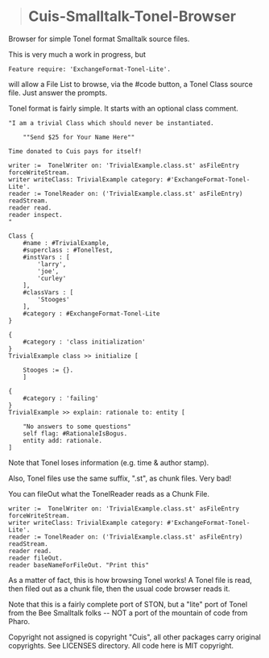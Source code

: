 ># Cuis-Smalltalk-Tonel-Browser
Browser for simple Tonel format Smalltalk source files.

This is very much a work in progress, but
````Smalltalk
Feature require: 'ExchangeFormat-Tonel-Lite'.
````
will allow a File List to browse, via the #code button, 
a Tonel Class source file.  Just answer the prompts.

Tonel format is fairly simple.  It starts with an optional class comment.
````
"I am a trivial Class which should never be instantiated.

	""Send $25 for Your Name Here""
	
Time donated to Cuis pays for itself!

writer :=  TonelWriter on: 'TrivialExample.class.st' asFileEntry forceWriteStream.
writer writeClass: TrivialExample category: #'ExchangeFormat-Tonel-Lite'.
reader := TonelReader on: ('TrivialExample.class.st' asFileEntry) readStream.
reader read.
reader inspect.
"

Class {
	#name : #TrivialExample,
	#superclass : #TonelTest,
	#instVars : [
		'larry',
		'joe',
		'curley'
	],
	#classVars : [
		'Stooges'
	],
	#category : #ExchangeFormat-Tonel-Lite
}

{
	#category : 'class initialization'
}
TrivialExample class >> initialize [

	Stooges := {}.
	]

{
	#category : 'failing'
}
TrivialExample >> explain: rationale to: entity [

	"No answers to some questions"
	self flag: #RationaleIsBogus.
	entity add: rationale.
]
````

Note that Tonel loses information (e.g. time & author stamp).

Also, Tonel files use the same suffix, ".st", as chunk files.  Very bad!

You can fileOut what the TonelReader reads as a Chunk File.
````Smalltalk
writer :=  TonelWriter on: 'TrivialExample.class.st' asFileEntry forceWriteStream.
writer writeClass: TrivialExample category: #'ExchangeFormat-Tonel-Lite'.
reader := TonelReader on: ('TrivialExample.class.st' asFileEntry) readStream.
reader read.
reader fileOut.
reader baseNameForFileOut. "Print this"
````

As a matter of fact, this is how browsing Tonel works!  A Tonel file
is read, then filed out as a chunk file, then the usual code
browser reads it.

Note that this is a fairly complete port of STON,
but a "lite" port of Tonel from the Bee Smalltalk folks --
NOT a port of the mountain of code from Pharo.  

Copyright not assigned is copyright "Cuis",
all other packages carry original copyrights.
See LICENSES directory.
All code here is MIT copyright.
